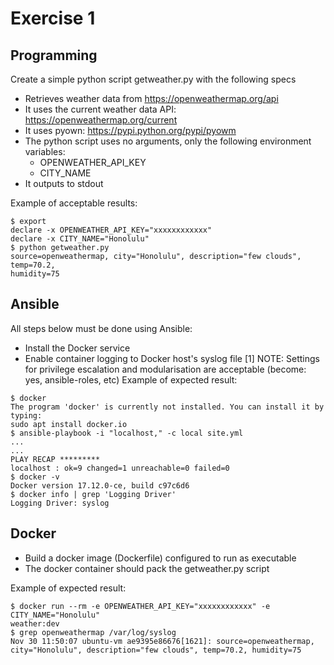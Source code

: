 # Exercise 1
## Programming
Create a simple python script getweather.py with the following specs
- Retrieves weather data from https://openweathermap.org/api
- It uses the current weather data API: https://openweathermap.org/current
- It uses pyown: https://pypi.python.org/pypi/pyowm
- The python script uses no arguments, only the following environment variables:
  - OPENWEATHER_API_KEY
  - CITY_NAME
- It outputs to stdout

Example of acceptable results:
```
$ export
declare -x OPENWEATHER_API_KEY="xxxxxxxxxxxx"
declare -x CITY_NAME="Honolulu"
$ python getweather.py
source=openweathermap, city="Honolulu", description="few clouds", temp=70.2,
humidity=75
```
## Ansible
All steps below must be done using Ansible:
- Install the Docker service
- Enable container logging to Docker host's syslog file [1]
NOTE: Settings for privilege escalation and modularisation are acceptable (become: yes,
ansible-roles, etc)
Example of expected result:
```
$ docker
The program 'docker' is currently not installed. You can install it by typing:
sudo apt install docker.io
$ ansible-playbook -i "localhost," -c local site.yml
...
...
PLAY RECAP *********
localhost : ok=9 changed=1 unreachable=0 failed=0
$ docker -v
Docker version 17.12.0-ce, build c97c6d6
$ docker info | grep 'Logging Driver'
Logging Driver: syslog
```

## Docker
- Build a docker image (Dockerfile) configured to run as executable
- The docker container should pack the getweather.py script

Example of expected result:
```
$ docker run --rm -e OPENWEATHER_API_KEY="xxxxxxxxxxxx" -e CITY_NAME="Honolulu"
weather:dev
$ grep openweathermap /var/log/syslog
Nov 30 11:50:07 ubuntu-vm ae9395e86676[1621]: source=openweathermap,
city="Honolulu", description="few clouds", temp=70.2, humidity=75
```